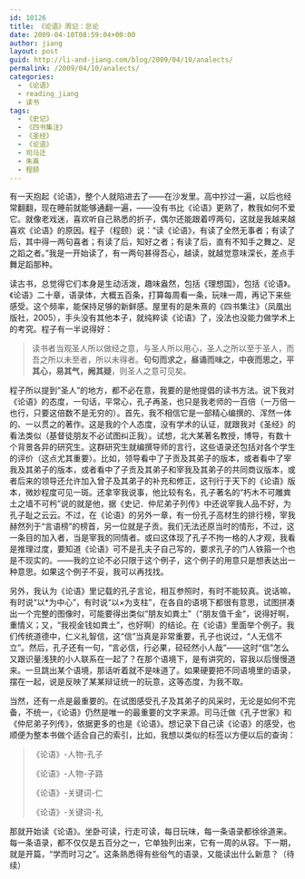 ```yaml
---
id: 10126
title: 《论语》周记：总论
date: 2009-04-10T08:59:04+00:00
author: jiang
layout: post
guid: http://li-and-jiang.com/blog/2009/04/10/analects/
permalink: /2009/04/10/analects/
categories:
  - 《论语》
  - reading_jiang
  - 读书
tags:
  - 《史记》
  - 《四书集注》
  - 《圣经》
  - 《论语》
  - 司马迁
  - 朱熹
  - 程颐
---
```

有一天抱起《论语》，整个人就陷进去了——在沙发里。高中抄过一遍，以后也经常翻翻，现在睡前就能够通翻一遍，——没有书比《论语》更熟了，教我如何不爱它。就像老戏迷，喜欢听自己熟悉的折子，偶尔还能跟着哼两句，这就是我越来越喜欢《论语》的原因。程子（程颐）说：“读《论语》，有读了全然无事者；有读了后，其中得一两句喜者；有读了后，知好之者；有读了后，直有不知手之舞之、足之蹈之者。”我是一开始读了，有一两句甚得吾心，越读，就越觉意味深长，差点手舞足蹈那种。

读古书，总觉得它们本身是生动活泼，趣味盎然，包括《理想国》，包括《论语》。《论语》二十章，语录体，大概五百条，打算每周看一条，玩味一周，再记下来些感受。这个频率，能保持足够的新鲜感。屋里有的是朱熹的《四书集注》（凤凰出版社，2005），手头没有其他本子，就纯粹读《论语》了，没法也没能力做学术上的考究。程子有一半说得好：

> 读书者当观圣人所以做经之意，与圣人所以用心，圣人之所以至于圣人，而吾之所以未至者，所以未得者。**句句而求之，昼诵而味之，中夜而思之，平其心，易其气，阙其疑**，则圣人之意可见矣。

程子所以提到“圣人”的地方，都不必在意，我要的是他提倡的读书方法。说下我对《论语》的态度，一句话，平常心，孔子再圣，也只是我老师的一百倍（一万倍一也行，只要这倍数不是无穷的）。首先，我不相信它是一部精心编撰的、浑然一体的、一以贯之的著作。这是我的个人态度，没有学术的认证，就跟我对《圣经》的看法类似（基督徒朋友不必试图纠正我）。试想，北大某著名教授，博导，有数十个背景各异的研究生。这群研究生就编撰导师的言行，这些语录还包括对各个学生的评价（这点尤其重要）。比如，领导看中了子贡及其弟子的版本，或者看中了宰我及其弟子的版本，或者看中了子贡及其弟子和宰我及其弟子的共同商议版本，或者后来的领导还允许加入曾子及其弟子的补充和修正，这刊行于天下的《论语》版本，微妙程度可见一斑。还拿宰我说事，他比较有名，孔子著名的“朽木不可雕粪土之墙不可杇”说的就是他，据《史记．仲尼弟子列传》中还说宰我人品不好，为孔子耻之云云。不过，在《论语》的另外一章，有一份孔子高材生的排行榜，宰我赫然列于“言语榜”的榜首，另一位就是子贡。我们无法还原当时的情形，不过，这一条目的加入者，当是宰我的同情者。或曰这体现了孔子不拘一格的人才观，我看是推理过度，要知道《论语》可不是孔夫子自己写的，要求孔子的门人铁箍一个也是不现实的。——我的立论不必只限于这个例子，这个例子的用意只是想表达出一种意思。如果这个例子不妥，我可以再找找。

另外，我认为《论语》里记载的孔子言论，相互参照时，有时不能较真。说话嘛，有时说“以*为中心”，有时说“以×为支柱”，在各自的语境下都很有意思，试图拼凑出一个完整的图像时，可能要得出类似“朋友如粪土”（“朋友值千金”，说得好啊，重情义；又，“我视金钱如粪土”，也好啊）的结论。在《论语》里面举个例子。我们传统道德中，仁义礼智信，这“信”当真是非常重要，孔子也说过，“人无信不立”。然后，孔子还有一句，“言必信，行必果，硁硁然小人哉”——这时“信”怎么又跟识量浅狭的小人联系在一起了？在那个语境下，是有讲究的，容我以后慢慢道来。一旦跳出某个语境，那话听着就不是味道了。如果硬要把不同语境里的语录，摆在一起，说是反映了某某辩证统一的玩意，这等态度，为我不取。

当然，还有一点是最重要的。在试图感受孔子及其弟子的风采时，无论是如何不完备，不统一，《论语》仍然是唯一的最重要的文字来源。司马迁做《孔子世家》和《仲尼弟子列传》，依据更多的也是《论语》。想记录下自己读《论语》的感受，也顺便为整本书做个适合自己的索引，比如，我想以类似的标签以方便以后的查询：

> 《论语》-人物-孔子
> 
> 《论语》-人物-子路
> 
> 《论语》-关键词-仁
> 
> 《论语》-关键词-礼

那就开始读《论语》。坐卧可读，行走可读，每日玩味，每一条语录都徐徐道来。每一条语录，都不仅仅是五百分之一，它单独列出来，它有一周的从容。下一期，就是开篇，“学而时习之”。这条熟悉得有些俗气的语录，又能读出什么新意？（待续）